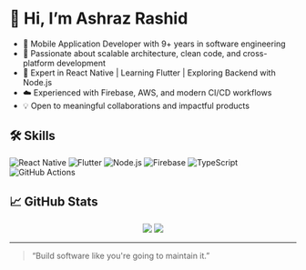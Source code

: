 # 👋 Hi, I’m Ashraz Rashid

- 🚀 Mobile Application Developer with 9+ years in software engineering
- 🧠 Passionate about scalable architecture, clean code, and cross-platform development
- 📱 Expert in React Native | Learning Flutter | Exploring Backend with Node.js
- ☁️ Experienced with Firebase, AWS, and modern CI/CD workflows
- 💡 Open to meaningful collaborations and impactful products

## 🛠️ Skills
![React Native](https://img.shields.io/badge/React_Native-20232A?style=for-the-badge&logo=react&logoColor=61DAFB)
![Flutter](https://img.shields.io/badge/Flutter-02569B?style=for-the-badge&logo=flutter&logoColor=white)
![Node.js](https://img.shields.io/badge/Node.js-339933?style=for-the-badge&logo=nodedotjs&logoColor=white)
![Firebase](https://img.shields.io/badge/Firebase-FFCA28?style=for-the-badge&logo=firebase&logoColor=black)
![TypeScript](https://img.shields.io/badge/TypeScript-007ACC?style=for-the-badge&logo=typescript&logoColor=white)
![GitHub Actions](https://img.shields.io/badge/GitHub_Actions-2088FF?style=for-the-badge&logo=github-actions&logoColor=white)

## 📈 GitHub Stats

<p align="center">
  <img src="https://github-readme-stats.vercel.app/api?username=AshrazRashid&show_icons=true&theme=react&count_private=true" />
  <img src="https://github-readme-stats.vercel.app/api/top-langs/?username=AshrazRashid&layout=compact&theme=react&hide=C%23" />
</p>

---

> “Build software like you're going to maintain it.”

